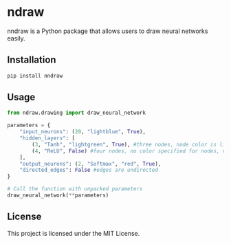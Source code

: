 # ndraw

nndraw is a Python package that allows users to draw neural networks easily.

## Installation

```bash
pip install nndraw
```

## Usage

```python
from ndraw.drawing import draw_neural_network

parameters = {
    "input_neurons": (20, "lightblue", True), 
    "hidden_layers": [
        (3, "Tanh", "lightgreen", True), #three nodes, node color is lightgreen, labels for nodes
        (4, "ReLU", False) #four nodes, no color specified for nodes, no labels for nodes
    ],  
    "output_neurons": (2, "Softmax", "red", True), 
    "directed_edges": False #edges are undirected
}  

# Call the function with unpacked parameters
draw_neural_network(**parameters)
```

## License

This project is licensed under the MIT License.
